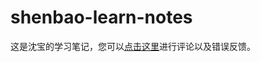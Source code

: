 # shenbao-learn-notes

这是沈宝的学习笔记，您可以<a href="https://shenbao.github.io/shenbao-learn-notes/comment" target="_blank">点击这里</a>进行评论以及错误反馈。


